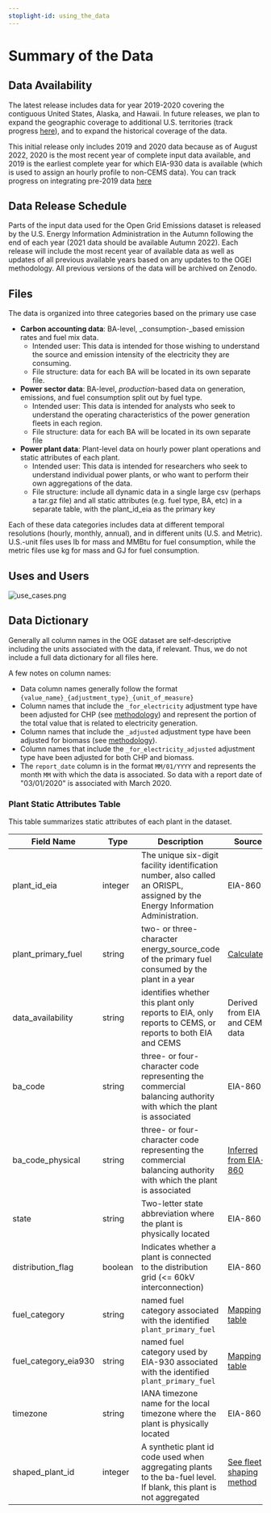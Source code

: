 ```yaml
---
stoplight-id: using_the_data
---
```


# Summary of the Data

## Data Availability

The latest release includes data for year 2019-2020 covering the contiguous United States, Alaska, and Hawaii. In future releases, we plan to expand the geographic coverage to additional U.S. territories (track progress [here](https://github.com/singularity-energy/open-grid-emissions/issues/79)), and to expand the historical coverage of the data.

This initial release only includes 2019 and 2020 data because as of August 2022, 2020 is the most recent year of complete input data available, and 2019 is the earliest complete year for which EIA-930 data is available (which is used to assign an hourly profile to non-CEMS data). You can track progress on integrating pre-2019 data [here](https://github.com/singularity-energy/open-grid-emissions/issues/117)

## Data Release Schedule

Parts of the input data used for the Open Grid Emissions dataset is released by the U.S. Energy Information Administration in the Autumn following the end of each year (2021 data should be available Autumn 2022). Each release will include the most recent year of available data as well as updates of all previous available years based on any updates to the OGEI methodology. All previous versions of the data will be archived on Zenodo.

## Files

The data is organized into three categories based on the primary use case

* **Carbon accounting data**: BA-level, _consumption-_based emission rates and fuel mix data. 
    * Intended user: This data is intended for those wishing to understand the source and emission intensity of the electricity they are consuming. 
    * File structure: data for each BA will be located in its own separate file.
* **Power sector data**: BA-level, _production_-based data on generation, emissions, and fuel consumption split out by fuel type. 
    * Intended user: This data is intended for analysts who seek to understand the operating characteristics of the power generation fleets in each region. 
    * File structure: data for each BA will be located in its own separate file
* **Power plant data**: Plant-level data on hourly power plant operations and static attributes of each plant. 
    * Intended user: This data is intended for researchers who seek to understand individual power plants, or who want to perform their own aggregations of the data. 
    * File structure: include all dynamic data in a single large csv (perhaps a tar.gz file) and all static attributes (e.g. fuel type, BA, etc) in a separate table, with the plant_id_eia as the primary key

Each of these data categories includes data at different temporal resolutions (hourly, monthly, annual), and in different units (U.S. and Metric). U.S.-unit files uses lb for mass and MMBtu for fuel consumption, while the metric files use kg for mass and GJ for fuel consumption. 


## Uses and Users

![use_cases.png](https://stoplight.io/api/v1/projects/cHJqOjE1MzAxNA/images/Ax2MofwLkJE)


## Data Dictionary

Generally all column names in the OGE dataset are self-descriptive including the units associated with the data, if relevant. Thus, we do not include a full data dictionary for all files here. 

A few notes on column names:
- Data column names generally follow the format `{value_name}_{adjustment_type}_{unit_of_measure}`
- Column names that include the `_for_electricity` adjustment type have been adjusted for CHP (see [methodology](../Methodology/Emissions%20Calculations/Adjusting%20Emissions%20for%20CHP.md)) and represent the portion of the total value that is related to electricity generation.
- Column names that include the `_adjusted` adjustment type have been adjusted for biomass (see [methodology](../Methodology/Emissions%20Calculations/Adjusting%20Emissions%20for%20Biomass.md)).
- Column names that include the `_for_electricity_adjusted` adjustment type have been adjusted for both CHP and biomass.
- The `report_date` column is in the format `MM/01/YYYY` and represents the month `MM` with which the data is associated. So data with a report date of "03/01/2020" is associated with March 2020.

### Plant Static Attributes Table
This table summarizes static attributes of each plant in the dataset.

Field Name | Type | Description | Source
---------|----------|---------|---------
 plant_id_eia | integer | The unique six-digit facility identification number, also called an ORISPL, assigned by the Energy Information Administration. | EIA-860
 plant_primary_fuel | string | two- or three-character energy_source_code of the primary fuel consumed by the plant in a year | [Calculated](../Methodology/Data%20Aggregation/Plant%20Primary%20Fuel.md)
 data_availability | string | identifies whether this plant only reports to EIA, only reports to CEMS, or reports to both EIA and CEMS | Derived from EIA and CEMS data
 ba_code | string | three- or four-character code representing the commercial balancing authority with which the plant is associated | EIA-860
 ba_code_physical | string | three- or four-character code representing the commercial balancing authority with which the plant is associated | [Inferred from EIA-860](../Methodology/Data%20Aggregation/Aggregating%20Data%20to%20Balancing%20Authority.md)
 state | string | Two-letter state abbreviation where the plant is physically located | EIA-860
 distribution_flag | boolean | Indicates whether a plant is connected to the distribution grid (<= 60kV interconnection) | EIA-860
 fuel_category | string | named fuel category associated with the identified `plant_primary_fuel` | [Mapping table](https://github.com/singularity-energy/open-grid-emissions/blob/main/data/manual/energy_source_groups.csv)
 fuel_category_eia930 | string | named fuel category used by EIA-930 associated with the identified `plant_primary_fuel` | [Mapping table](https://github.com/singularity-energy/open-grid-emissions/blob/main/data/manual/energy_source_groups.csv)
 timezone | string | IANA timezone name for the local timezone where the plant is physically located | EIA-860
 shaped_plant_id | integer | A synthetic plant id code used when aggregating plants to the ba-fuel level. If blank, this plant is not aggregated | [See fleet shaping method](../Methodology/Assigning%20Hourly%20Profiles%20to%20Monthly%20Data/Shaping%20Using%20Fleet-Specific%20Profiles.md)
